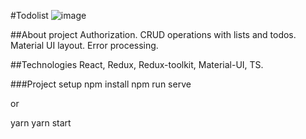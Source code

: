 #Todolist
![image]([https://res.cloudinary.com/dkombzxne/image/upload/v1654176688/portfolio/exam-img_x7g4td.jpg](https://res.cloudinary.com/dkombzxne/image/upload/v1681215130/todolist_sy8rab.png))

##About project
Authorization.
CRUD operations with lists and todos.
Material UI layout.
Error processing.

##Technologies
React, Redux, Redux-toolkit, Material-UI, TS.

###Project setup
npm install
npm run serve

or

yarn
yarn start
